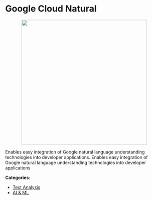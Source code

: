 # Google Cloud Natural
<p align="center">
    <img width="400" src="https://raw.githubusercontent.com/apis-list/apis-list/apis/google-cloud-natural/logo_256x256.png" />
</p>

Enables easy integration of Google natural language understanding technologies into developer applications. Enables easy integration of Google natural language understanding technologies into developer applications



**Categories**:
- [Text Analysis](https://github.com/apis-list/apis-list#text-analysis)
- [AI & ML](https://github.com/apis-list/apis-list#ai-and-ml)





